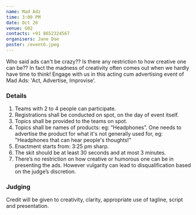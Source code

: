 ```yaml
---
name: Mad Adz
time: 3:00 PM
date: Oct 26
venue: G02
contacts: +91 8652324567
organisers: Jane Doe
poster: /event6.jpeg
---
```

Who said ads can't be crazy?? Is there any restriction to how creative one can be?? In fact the madness of creativity often comes out when we hardly have time to think! Engage with us in this acting cum advertising event of Mad Ads: 'Act, Advertise, Improvise'.
### Details

1. Teams with 2 to 4 people can participate.
2. Registrations shall be conducted on spot, on the day of event itself.
3. Topics shall be provided to the teams on spot.
4. Topics shall be names of products: eg: “Headphones”. One needs to advertise the product for what it's not generally used for, eg: "Headphones that can hear people's thoughts!"
5. Enactment starts from: 3:25 pm sharp.
6. The skit should be at least 30 seconds and at most 3 minutes.
7. There’s no restriction on how creative or humorous one can be in presenting the ads. However vulgarity can lead to disqualification based on the judge’s discretion.

### Judging
Credit will be given to creativity, clarity, appropriate use of tagline, script and presentation.

